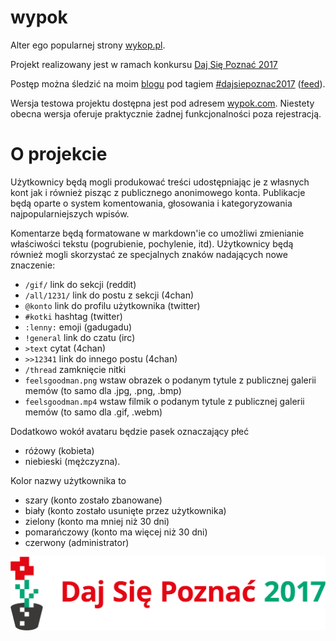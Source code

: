 # wypok

Alter ego popularnej strony [wykop.pl](http://www.wykop.pl).

Projekt realizowany jest w ramach konkursu [Daj Się Poznać 2017](http://dajsiepoznac.pl)

Postęp można śledzić na moim [blogu](https://arturtamborski.pl/) pod tagiem [#dajsiepoznac2017](https://arturtamborski.pl/tags/dajsiepoznac2017) ([feed](https://arturtamborski.pl/tags/dajsiepoznac2017/feed)).

Wersja testowa projektu dostępna jest pod adresem [wypok.com](https://wypok.com).
Niestety obecna wersja oferuje praktycznie żadnej funkcjonalności poza rejestracją.

# O projekcie

Użytkownicy będą mogli produkować treści udostępniając je z własnych kont jak i również pisząc z publicznego anonimowego konta.
Publikacje będą oparte o system komentowania, głosowania i kategoryzowania najpopularniejszych wpisów.

Komentarze będą formatowane w markdown'ie co umożliwi zmienianie właściwości tekstu (pogrubienie, pochylenie, itd).
Użytkownicy będą również mogli skorzystać ze specjalnych znaków nadających nowe znaczenie:
  - `/gif/` link do sekcji (reddit)
  - `/all/1231/` link do postu z sekcji (4chan)
  - `@konto` link do profilu użytkownika (twitter)
  - `#kotki` hashtag (twitter)
  - `:lenny:` emoji (gadugadu)
  - `!general` link do czatu (irc)
  - `>text` cytat (4chan)
  - `>>12341` link do innego postu (4chan)
  - `/thread` zamknięcie nitki
  - `feelsgoodman.png` wstaw obrazek o podanym tytule z publicznej galerii memów (to samo dla .jpg, .png, .bmp)
  - `feelsgoodman.mp4` wstaw filmik o podanym tytule z publicznej galerii memów (to samo dla .gif, .webm)

Dodatkowo wokół avataru będzie pasek oznaczający płeć
  - różowy (kobieta)
  - niebieski (mężczyzna).

Kolor nazwy użytkownika to
  - szary (konto zostało zbanowane)
  - biały (konto zostało usunięte przez użytkownika)
  - zielony (konto ma mniej niż 30 dni)
  - pomarańczowy (konto ma więcej niż 30 dni)
  - czerwony (administrator)

![logo konkursu](https://github.com/arturtamborski/wypok/raw/master/dajsiepoznac2017-logo.png)
